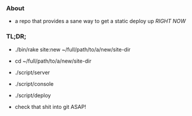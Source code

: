 ### About

- a repo that provides a sane way to get a static deploy up *RIGHT NOW*

### TL;DR;

- ./bin/rake site:new ~/full/path/to/a/new/site-dir

- cd ~/full/path/to/a/new/site-dir

- ./script/server
- ./script/console
- ./script/deploy

- check that shit into git ASAP!

